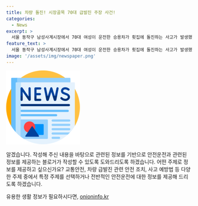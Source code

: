 ```yaml
---
title: 차량 돌진! 시장골목 70대 급발진 주장 사건!
categories:
  - News
excerpt: >
  서울 동작구 남성사계시장에서 70대 여성이 운전한 승용차가 횟집에 돌진하는 사고가 발생했다. 사고로 가게 주인이 부상을 입고 병원으로 이송되었고, 출입구도 훼손되었다. 운전자는 급발진을 주장하며 술이나 마약 섭취는 없었다고 전해졌다. 경찰은 사고차량을 수사하여 정확한 사고 원인을 조사 중이다.
feature_text: >
  서울 동작구 남성사계시장에서 70대 여성이 운전한 승용차가 횟집에 돌진하는 사고가 발생했다. 사고로 가게 주인이 부상을 입고 병원으로 이송되었고, 출입구도 훼손되었다. 운전자는 급발진을 주장하며 술이나 마약 섭취는 없었다고 전해졌다. 경찰은 사고차량을 수사하여 정확한 사고 원인을 조사 중이다.
image: '/assets/img/newspaper.png'
---
```


<p><img src="/assets/img/newspaper.png" alt="kimp 속보" /></p>

<p>알겠습니다. 작성해 주신 내용을 바탕으로 관련된 정보를 기반으로 안전운전과 관련된 정보를 제공하는 블로거가 작성할 수 있도록 도와드리도록 하겠습니다.  어떤 주제로 정보를 제공하고 싶으신가요? 교통안전, 차량 급발진 관련 안전 조치, 사고 예방법 등 다양한 주제 중에서 특정 주제를 선택하거나 전반적인 안전운전에 대한 정보를 제공해 드리도록 하겠습니다.</p>
유용한 생활 정보가 필요하시다면, <a href="https://onioninfo.kr" rel="dofollow">onioninfo.kr</a>


